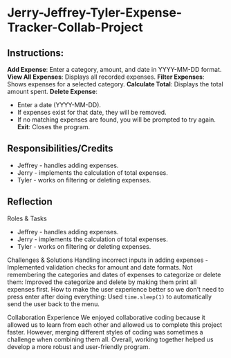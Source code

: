 # Jerry-Jeffrey-Tyler-Expense-Tracker-Collab-Project

## Instructions:
**Add Expense**: Enter a category, amount, and date in YYYY-MM-DD format.
**View All Expenses**: Displays all recorded expenses.
**Filter Expenses**: Shows expenses for a selected category.
**Calculate Total**: Displays the total amount spent.
**Delete Expense**: 
  - Enter a date (YYYY-MM-DD).
  - If expenses exist for that date, they will be removed.
  - If no matching expenses are found, you will be prompted to try again.
**Exit**: Closes the program.

## Responsibilities/Credits

 - Jeffrey - handles adding expenses.
 - Jerry - implements the calculation of total expenses.
 - Tyler - works on filtering or deleting expenses.


## Reflection

Roles & Tasks
- Jeffrey - handles adding expenses.
- Jerry - implements the calculation of total expenses.
- Tyler - works on filtering or deleting expenses.

Challenges & Solutions
Handling incorrect inputs in adding expenses - Implemented validation checks for amount and date formats.
Not remembering the categories and dates of expenses to categorize or delete them: Improved the categorize and delete by making them print all expenses first.
How to make the user experience better so we don't need to press enter after doing everything: Used `time.sleep(1)` to automatically send the user back to the menu.

Collaboration Experience
We enjoyed collaborative coding because it allowed us to learn from each other and allowed us to complete this project faster. However, merging different styles of coding was sometimes a challenge when combining them all. Overall, working together helped us develop a more robust and user-friendly program.